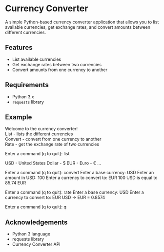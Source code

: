 # Currency Converter

A simple Python-based currency converter application that allows you to list available currencies, get exchange rates, and convert amounts between different currencies.

## Features

- List available currencies
- Get exchange rates between two currencies
- Convert amounts from one currency to another

## Requirements

- Python 3.x
- `requests` library

## Example

Welcome to the currency converter!   
List - lists the different currencies       
Convert - convert from one currency to another   
Rate - get the exchange rate of two currencies    

Enter a command (q to quit): list  

USD - United States Dollar - $
EUR - Euro - €
...

Enter a command (q to quit): convert
Enter a base currency: USD
Enter an amount in USD: 100
Enter a currency to convert to: EUR
100 USD is equal to 85.74 EUR

Enter a command (q to quit): rate
Enter a base currency: USD
Enter a currency to convert to: EUR
USD -> EUR = 0.8574

Enter a command (q to quit): q

## Acknowledgements
  
- Python 3 language
- requests library
- Currency Converter API
